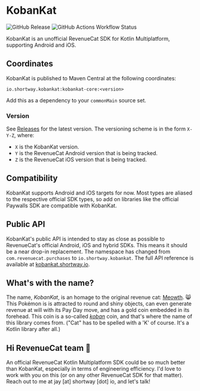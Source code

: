 # KobanKat
![GitHub Release](https://img.shields.io/github/v/release/JayShortway/kobankat) 
![GitHub Actions Workflow Status](https://img.shields.io/github/actions/workflow/status/JayShortway/kobankat/main.yml)

KobanKat is an unofficial RevenueCat SDK for Kotlin Multiplatform, supporting Android and iOS. 

## Coordinates
KobanKat is published to Maven Central at the following coordinates:
```
io.shortway.kobankat:kobankat-core:<version>
```
Add this as a dependency to your `commonMain` source set. 

### Version
See [Releases](../../releases) for the latest version. The versioning scheme is in the form `X-Y-Z`, where:
* `X` is the KobanKat version.
* `Y` is the RevenueCat Android version that is being tracked.
* `Z` is the RevenueCat iOS version that is being tracked.

## Compatibility 
KobanKat supports Android and iOS targets for now. Most types are aliased to the respective official SDK types, so add on libraries like the official Paywalls SDK are compatible with KobanKat. 

## Public API
KobanKat's public API is intended to stay as close as possible to RevenueCat's official Android, iOS and hybrid SDKs. This means it should be a near drop-in replacement. The namespace has changed from `com.revenuecat.purchases` to `io.shortway.kobankat`. The full API reference is available at [kobankat.shortway.io](https://kobankat.shortway.io/). 

## What's with the name?
The name, _KobanKat_, is an homage to the original revenue cat: [Meowth](https://bulbapedia.bulbagarden.net/wiki/Meowth_(Pok%C3%A9mon)). 😸 This Pokémon is is attracted to round and shiny objects, can even generate revenue at will with its Pay Day move, and has a gold coin embedded in its forehead. This coin is a so-called [_koban_](https://en.wikipedia.org/wiki/Koban_(coin)) coin, and that's where the name of this library comes from. ("Cat" has to be spelled with a 'K' of course. It's a Kotlin library after all.)

## Hi RevenueCat team 👋  
An official RevenueCat Kotlin Multiplatform SDK could be so much better than KobanKat, especially in terms of engineering efficiency. I'd love to work with you on this (or on any other RevenueCat SDK for that matter). Reach out to me at jay [at] shortway [dot] io, and let's talk! 
